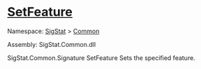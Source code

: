 # [SetFeature](./Signature-100663440.md)

Namespace: [SigStat]() > [Common](./../README.md)

Assembly: SigStat.Common.dll

SigStat.Common.Signature   SetFeature    Sets the specified feature.
